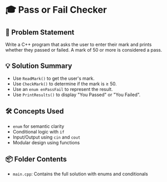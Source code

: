 # 🎓 Pass or Fail Checker

## 🧩 Problem Statement
Write a C++ program that asks the user to enter their mark and prints whether they passed or failed. A mark of 50 or more is considered a pass.

## 💡 Solution Summary
- Use `ReadMark()` to get the user's mark.
- Use `CheckMark()` to determine if the mark is ≥ 50.
- Use an `enum enPassFail` to represent the result.
- Use `PrintResults()` to display "You Passed" or "You Failed".

## 🛠️ Concepts Used
- `enum` for semantic clarity
- Conditional logic with `if`
- Input/Output using `cin` and `cout`
- Modular design using functions

## 📦 Folder Contents
- `main.cpp`: Contains the full solution with enums and conditionals
